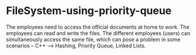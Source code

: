 # FileSystem-using-priority-queue
The employees need to access the official documents at home to work. The employees can read and write the files. The different employees (users) can simultaneously access the same file, which can pose a problem in some scenarios – C++ —> Hashing, Priority Queue, Linked Lists.
